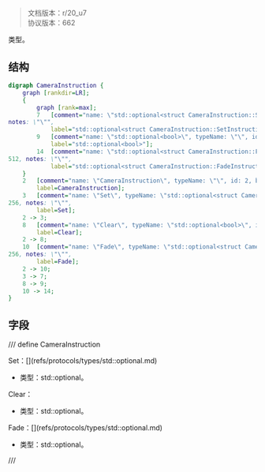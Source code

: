 # <!-- md:samp CameraInstruction -->

> 文档版本：r/20_u7<br/>协议版本：662

<!-- md:samp CameraInstruction -->类型。

## 结构

```dot
digraph CameraInstruction {
	graph [rankdir=LR];
	{
		graph [rank=max];
		7	[comment="name: \"std::optional<struct CameraInstruction::SetInstruction>\", typeName: \"\", id: 7, branchId: 0, recurseId: -1, attributes: 512, \
notes: \"\"",
			label="std::optional<struct CameraInstruction::SetInstruction>"];
		9	[comment="name: \"std::optional<bool>\", typeName: \"\", id: 9, branchId: 0, recurseId: -1, attributes: 512, notes: \"\"",
			label="std::optional<bool>"];
		14	[comment="name: \"std::optional<struct CameraInstruction::FadeInstruction>\", typeName: \"\", id: 14, branchId: 0, recurseId: -1, attributes: \
512, notes: \"\"",
			label="std::optional<struct CameraInstruction::FadeInstruction>"];
	}
	2	[comment="name: \"CameraInstruction\", typeName: \"\", id: 2, branchId: 0, recurseId: -1, attributes: 0, notes: \"\"",
		label=CameraInstruction];
	3	[comment="name: \"Set\", typeName: \"std::optional<struct CameraInstruction::SetInstruction>\", id: 3, branchId: 0, recurseId: -1, attributes: \
256, notes: \"\"",
		label=Set];
	2 -> 3;
	8	[comment="name: \"Clear\", typeName: \"std::optional<bool>\", id: 8, branchId: 0, recurseId: -1, attributes: 256, notes: \"\"",
		label=Clear];
	2 -> 8;
	10	[comment="name: \"Fade\", typeName: \"std::optional<struct CameraInstruction::FadeInstruction>\", id: 10, branchId: 0, recurseId: -1, attributes: \
256, notes: \"\"",
		label=Fade];
	2 -> 10;
	3 -> 7;
	8 -> 9;
	10 -> 14;
}

```

## 字段

/// define
CameraInstruction

Set：[<!-- md:samp std::optional<struct CameraInstruction::SetInstruction> -->](refs/protocols/types/std::optional<struct CameraInstruction::SetInstruction>.md)

- 类型：std::optional<struct CameraInstruction::SetInstruction>。

Clear：[<!-- md:samp std::optional<bool> -->](refs/protocols/types/std::optional<bool>.md)

- 类型：std::optional<bool>。

Fade：[<!-- md:samp std::optional<struct CameraInstruction::FadeInstruction> -->](refs/protocols/types/std::optional<struct CameraInstruction::FadeInstruction>.md)

- 类型：std::optional<struct CameraInstruction::FadeInstruction>。


///
